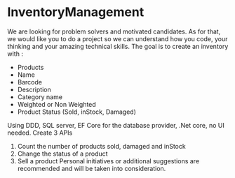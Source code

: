 # InventoryManagement

We are looking for problem solvers and motivated candidates.
As for that, we would like you to do a project so we can understand how you code, your thinking
and your amazing technical skills.
The goal is to create an inventory with :
- Products
- Name
- Barcode
- Description
- Category name
- Weighted or Non Weighted
- Product Status (Sold, inStock, Damaged)

Using DDD, SQL server, EF Core for the database provider, .Net core, no UI needed.
Create 3 APIs
1) Count the number of products sold, damaged and inStock
2) Change the status of a product
3) Sell a product
Personal initiatives or additional suggestions are recommended and will be taken into
consideration.
